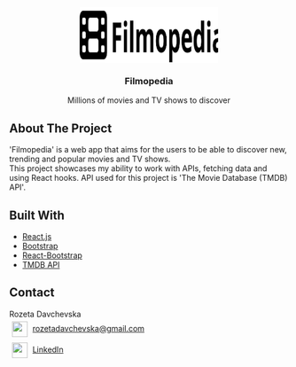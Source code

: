 <div id="top"></div>

<!-- PROJECT LOGO -->
<div align="center">
<a href="https://github.com/rozetadavchevska/movies-api">
    <img src="./src/assets/logo-black.svg" alt="Logo" width="250" height="100" align="center">
</a>
<h3 align="center">Filmopedia</h3>

<p align="center">
    Millions of movies and TV shows to discover
    <br />
</p>
</div>


<!-- ABOUT THE PROJECT -->
## About The Project

'Filmopedia' is a web app that aims for the users to be able to discover new, trending and popular movies and TV shows.<br/>
This project showcases my ability to work with APIs, fetching data and using React hooks. API used for this project is 'The Movie Database (TMDB) API'.


## Built With

* [React.js](https://reactjs.org/)
* [Bootstrap](https://getbootstrap.com)
* [React-Bootstrap](https://react-bootstrap.github.io/)
* [TMDB API](https://www.themoviedb.org/documentation/api)

<!-- CONTACT -->
## Contact

Rozeta Davchevska <br>
<a href="mailto:rozetadavchevska@gmail.com"><img height="28" width="28" align="center" style="margin:5px;" src="https://cdn.worldvectorlogo.com/logos/official-gmail-icon-2020-.svg"/></a> rozetadavchevska@gmail.com <br>
<a href="https://www.linkedin.com/in/rozetadavchevska/"><img height="28" width="28" align="center" style="margin:5px;" src="https://cdn.worldvectorlogo.com/logos/linkedin-icon-2.svg"/></a> [LinkedIn](https://linkedin.com/in/rozetadavchevska)<br>